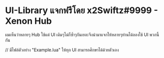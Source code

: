 # UI-Library แจกฟรีโดย x2Swiftz#9999 - Xenon Hub

ผมเห็นว่าหลายๆ Hub ใช้แต่ UI เดิมๆไม่ก็ซ้ำๆกันเยอะจึงนำมาแจกให้หลายๆท่านได้ลองใช้ UI พวกนี้กัน

// มีไฟล์ตัวอย่าง "Example.lua" ให้ทุก UI สามารถศึกษาได้ด้วยตัวเอง 
